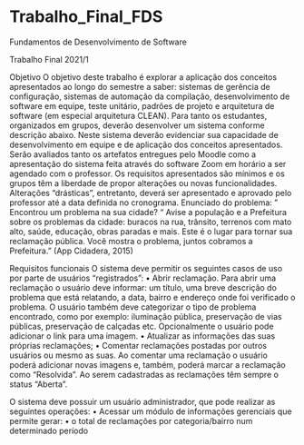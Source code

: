 # Trabalho_Final_FDS

Fundamentos de Desenvolvimento de Software

Trabalho Final 2021/1

Objetivo
O objetivo deste trabalho é explorar a aplicação dos conceitos apresentados ao longo do semestre a saber: sistemas de gerência de configuração, sistemas de automação da compilação, desenvolvimento de software em equipe, teste unitário, padrões de projeto e arquitetura de software (em especial arquitetura CLEAN). 
Para tanto os estudantes, organizados em grupos, deverão desenvolver um sistema conforme descrição abaixo. Neste sistema deverão evidenciar sua capacidade de desenvolvimento em equipe e de aplicação dos conceitos apresentados. 
Serão avaliados tanto os artefatos entregues pelo Moodle como a apresentação do sistema feita através do software Zoom em horário a ser agendado com o professor. Os requisitos apresentados são mínimos e os grupos têm a liberdade de propor alterações ou novas funcionalidades. Alterações “drásticas”, entretanto, deverá ser apresentado e aprovado pelo professor até a data definida no cronograma.
Enunciado do problema:
” Encontrou um problema na sua cidade? “
Avise a população e a Prefeitura sobre os problemas da cidade: buracos na rua, trânsito, terrenos com mato alto, saúde, educação, obras paradas e mais.
Este é o lugar para tornar sua reclamação pública. Você mostra o problema, juntos cobramos a Prefeitura.” (App Cidadera, 2015) 
	 
Requisitos funcionais
O sistema deve permitir os seguintes casos de uso por parte de usuários “registrados”:
•	Abrir reclamação. Para abrir uma reclamação o usuário deve informar: um título, uma breve descrição do problema que está relatando, a data, bairro e endereço onde foi verificado o problema. O usuário também deve categorizar o tipo de problema encontrado, como por exemplo: iluminação pública, preservação de vias públicas, preservação de calçadas etc. Opcionalmente o usuário pode adicionar o link para uma imagem. 
•	Atualizar as informações das suas próprias reclamações;
•	Comentar reclamações postadas por outros usuários ou mesmo as suas. Ao comentar uma reclamação o usuário poderá adicionar novas imagens e, também, poderá marcar a reclamação como “Resolvida”. Ao serem cadastradas as reclamações têm sempre o status “Aberta”.

O sistema deve possuir um usuário administrador, que pode realizar as seguintes operações:
•	Acessar um módulo de informações gerenciais que permite gerar:
•	o total de reclamações por categoria/bairro num determinado período
